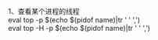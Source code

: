 1、查看某个进程的线程  
eval top -p $(echo $(pidof name)|tr ' ' ',')  
eval top -H -p $(echo $(pidof name)|tr ' ' ',')